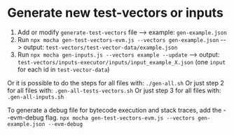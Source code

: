 # Generate new test-vectors or inputs
1. Add or modify `generate-test-vectors` file --> example: `gen-example.json`
2. Run `npx mocha gen-test-vectors-evm.js --vectors gen-example.json` --> output: `test-vectors/test-vector-data/example.json`
3. Run `npx mocha gen-inputs.js --vectors example --update` --> output: `test-vectors/inputs-executor/inputs/input_example_X.json` (one `input` for each id in `test-vector-data`)

Or it is possible to do the steps for all files with: `./gen-all.sh`
Or just step 2 for all files with: `.gen-all-tests-vectors.sh`
Or just step 3 for all files with: `.gen-all-inputs.sh`

To generate a debug file for bytecode execution and stack traces, add the --evm-debug flag.
`npx mocha gen-test-vectors-evm.js --vectors gen-example.json --evm-debug`